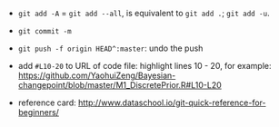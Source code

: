 * `git add -A` = `git add --all`, is equivalent to `git add .`; `git add -u`.
* `git commit -m`
* `git push -f origin HEAD^:master`: undo the push
* add `#L10-20` to URL of code file: highlight lines 10 - 20, for example: https://github.com/YaohuiZeng/Bayesian-changepoint/blob/master/M1_DiscretePrior.R#L10-L20

* reference card: http://www.dataschool.io/git-quick-reference-for-beginners/
